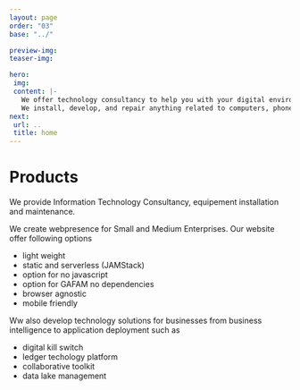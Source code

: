 ```yaml
---
layout: page
order: "03"
base: "../"

preview-img:
teaser-img:

hero:
 img: 
 content: |-
   We offer technology consultancy to help you with your digital environment.
   We install, develop, and repair anything related to computers, phone and other electronic devices.
next:
 url: ..
 title: home
---
```

# Products

We provide Information Technology Consultancy,
equipement installation and maintenance.

We create webpresence for Small and Medium Enterprises.
Our website offer following options

 - light weight
 - static and serverless (JAMStack)
 - option for no javascript
 - option for GAFAM no dependencies
 - browser agnostic
 - mobile friendly

Ww also develop technology solutions for businesses from business intelligence to application deployment such as

 - digital kill switch
 - ledger techology platform
 - collaborative toolkit
 - data lake management



